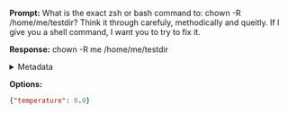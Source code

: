 **Prompt:**
What is the exact zsh or bash command to: chown -R /home/me/testdir? Think it through carefuly, methodically and queitly. If I give you a shell command, I want you to try to fix it.

**Response:**
chown -R me /home/me/testdir

<details><summary>Metadata</summary>

- Duration: 892 ms
- Datetime: 2023-08-06T15:11:29.331220
- Model: gpt-3.5-turbo-0613

</details>

**Options:**
```json
{"temperature": 0.0}
```

